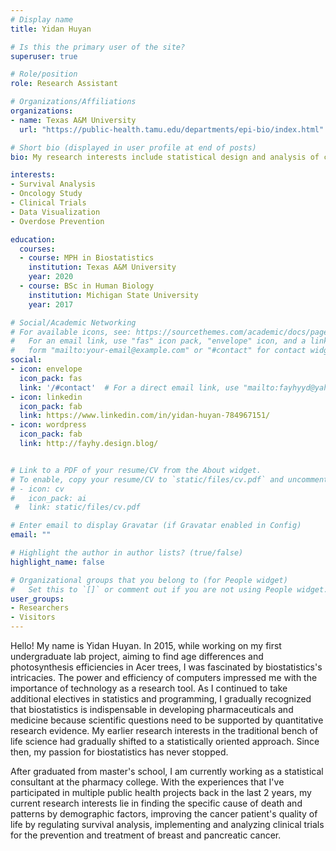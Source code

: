 ```yaml
---
# Display name
title: Yidan Huyan

# Is this the primary user of the site?
superuser: true

# Role/position
role: Research Assistant 

# Organizations/Affiliations
organizations:
- name: Texas A&M University
  url: "https://public-health.tamu.edu/departments/epi-bio/index.html"

# Short bio (displayed in user profile at end of posts)
bio: My research interests include statistical design and analysis of clinical trials, survival analysis, and oncology research.

interests:
- Survival Analysis
- Oncology Study
- Clinical Trials
- Data Visualization 
- Overdose Prevention

education:
  courses:
  - course: MPH in Biostatistics
    institution: Texas A&M University
    year: 2020
  - course: BSc in Human Biology
    institution: Michigan State University
    year: 2017

# Social/Academic Networking
# For available icons, see: https://sourcethemes.com/academic/docs/page-builder/#icons
#   For an email link, use "fas" icon pack, "envelope" icon, and a link in the
#   form "mailto:your-email@example.com" or "#contact" for contact widget.
social:
- icon: envelope
  icon_pack: fas
  link: '/#contact'  # For a direct email link, use "mailto:fayhyyd@yahoo.com".
- icon: linkedin
  icon_pack: fab
  link: https://www.linkedin.com/in/yidan-huyan-784967151/
- icon: wordpress
  icon_pack: fab
  link: http://fayhy.design.blog/


# Link to a PDF of your resume/CV from the About widget.
# To enable, copy your resume/CV to `static/files/cv.pdf` and uncomment the lines below.
# - icon: cv
#   icon_pack: ai
 #  link: static/files/cv.pdf

# Enter email to display Gravatar (if Gravatar enabled in Config)
email: ""

# Highlight the author in author lists? (true/false)
highlight_name: false

# Organizational groups that you belong to (for People widget)
#   Set this to `[]` or comment out if you are not using People widget.
user_groups:
- Researchers
- Visitors
---
```


Hello! My name is Yidan Huyan. In 2015, while working on my first undergraduate lab project, aiming to find age differences and photosynthesis efficiencies in Acer trees, I was fascinated by biostatistics's intricacies. The power and efficiency of computers impressed me with the importance of technology as a research tool. As I continued to take additional electives in statistics and programming, I gradually recognized that biostatistics is indispensable in developing pharmaceuticals and medicine because scientific questions need to be supported by quantitative research evidence. My earlier research interests in the traditional bench of life science had gradually shifted to a statistically oriented approach. Since then, my passion for biostatistics has never stopped. 

After graduated from master's school, I am currently working as a statistical consultant at the pharmacy college. With the experiences that I've participated in multiple public health projects back in the last 2 years, my current research interests lie in finding the specific cause of death and patterns by demographic factors, improving the cancer patient's quality of life by regulating survival analysis, implementing and analyzing clinical trials for the prevention and treatment of breast and pancreatic cancer. 
